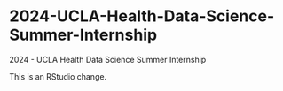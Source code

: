 # 2024-UCLA-Health-Data-Science-Summer-Internship
2024 - UCLA Health Data Science Summer Internship

This is an RStudio change.